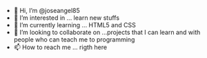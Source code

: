 - 👋 Hi, I’m @joseangel85
- 👀 I’m interested in ... learn new stuffs
- 🌱 I’m currently learning ... HTML5 and CSS
- 💞️ I’m looking to collaborate on ...projects that I can learn and with people who can teach me to programming
- 📫 How to reach me ...  rigth here

<!---
joseangel85/joseangel85 is a ✨ special ✨ repository because its `README.md` (this file) appears on your GitHub profile.
You can click the Preview link to take a look at your changes.
--->
